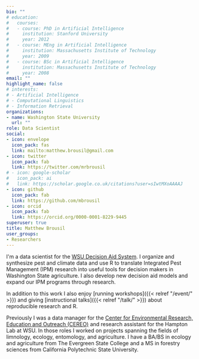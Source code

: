```yaml
---
bio: ""
# education:
#   courses:
#   - course: PhD in Artificial Intelligence
#     institution: Stanford University
#     year: 2012
#   - course: MEng in Artificial Intelligence
#     institution: Massachusetts Institute of Technology
#     year: 2009
#   - course: BSc in Artificial Intelligence
#     institution: Massachusetts Institute of Technology
#     year: 2008
email: ""
highlight_name: false
# interests:
# - Artificial Intelligence
# - Computational Linguistics
# - Information Retrieval
organizations:
- name: Washington State University
  url: ""
role: Data Scientist
social:
- icon: envelope
  icon_pack: fas
  link: mailto:matthew.brousil@gmail.com
- icon: twitter
  icon_pack: fab
  link: https://twitter.com/mrbrousil
# - icon: google-scholar
#   icon_pack: ai
#   link: https://scholar.google.co.uk/citations?user=sIwtMXoAAAAJ
- icon: github
  icon_pack: fab
  link: https://github.com/mbrousil
- icon: orcid
  icon_pack: fab
  link: https://orcid.org/0000-0001-8229-9445
superuser: true
title: Matthew Brousil
user_groups:
- Researchers
---
```


I'm a data scientist for the [WSU Decision Aid System](https://decisionaid.systems/). I organize and synthesize pest and climate data and use R to translate Integrated Pest Management (IPM) research into useful tools for decision makers in Washington State agriculture. I also develop new decision aid models and expand our IPM programs through research.

In addition to this work I also enjoy [running workshops]({{< relref "/event/" >}}) and giving [instructional talks]({{< relref "/talk/" >}}) about reproducible research and R.

Previously I was a data manager for the [Center for Environmental Research, Education and Outreach (CEREO)](cereo.wsu.edu/) and research assistant for the Hampton Lab at WSU. In those roles I worked on projects spanning the fields of limnology, ecology, entomology, and agriculture. I have a BA/BS in ecology and agriculture from The Evergreen State College and a MS in forestry sciences from California Polytechnic State University.
